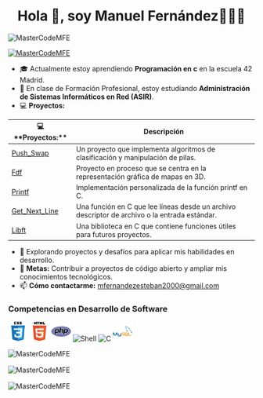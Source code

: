 <h1 align="center">Hola 👋, soy Manuel Fernández👨🏻‍💻</h1>

<p align="left"> 
  <img src="https://komarev.com/ghpvc/?username=MasterCodeMFE&label=Profile%20views&color=0e75b6&style=flat" alt="MasterCodeMFE" />
</p>

<p align="left"> 
  <a href="https://github.com/ryo-ma/github-profile-trophy">
    <img src="https://github-profile-trophy.vercel.app/?username=MasterCodeMFE" alt="MasterCodeMFE" />
  </a>
</p>

- 🎓 Actualmente estoy aprendiendo **Programación en c** en la escuela 42 Madrid.
- 📘 En clase de Formación Profesional, estoy estudiando **Administración de Sistemas Informáticos en Red (ASIR)**.
- 💻 **Proyectos:**
<table>
 <thead>
    <tr>
      <th>💻 **Proyectos:**</th>
      <th>Descripción</th>
    </tr>
 </thead>
 <tbody>
    <tr>
      <td><a href="https://github.com/MasterCodeMFE/push_swap">Push_Swap</a></td>
      <td>Un proyecto que implementa algoritmos de clasificación y manipulación de pilas.</td>
    </tr>
    <tr>
      <td><a href="https://github.com/MasterCodeMFE/FdF">Fdf</a></td>
      <td>Proyecto en proceso que se centra en la representación gráfica de mapas en 3D.</td>
    </tr>
    <tr>
      <td><a href="https://github.com/MasterCodeMFE/ft_printf">Printf</a></td>
      <td>Implementación personalizada de la función printf en C.</td>
    </tr>
    <tr>
      <td><a href="https://github.com/MasterCodeMFE/get_next_line">Get_Next_Line</a></td>
      <td>Una función en C que lee líneas desde un archivo descriptor de archivo o la entrada estándar.</td>
    </tr>
    <tr>
      <td><a href="https://github.com/MasterCodeMFE/Libft">Libft</a></td>
      <td>Una biblioteca en C que contiene funciones útiles para futuros proyectos.</td>
    </tr>
 </tbody>
</table>

- 💼 Explorando proyectos y desafíos para aplicar mis habilidades en desarrollo.
- 🚀 **Metas:** Contribuir a proyectos de código abierto y ampliar mis conocimientos tecnológicos.
- 📫 **Cómo contactarme:** [mfernandezesteban2000@gmail.com](mailto:mfernandezesteban2000@gmail.com)

### Competencias en Desarrollo de Software
<img src="https://raw.githubusercontent.com/devicons/devicon/master/icons/css3/css3-original-wordmark.svg" alt="CSS3" width="40" height="40"> <img src="https://raw.githubusercontent.com/devicons/devicon/master/icons/html5/html5-original-wordmark.svg" alt="HTML5" width="40" height="40"> <img src="https://raw.githubusercontent.com/devicons/devicon/master/icons/php/php-original.svg" alt="PHP" width="40" height="40"> <img src="https://www.vectorlogo.zone/logos/gnu_bash/gnu_bash-icon.svg" alt="Shell" width="40" height="40"> <img src="https://github.com/MasterCodeMFE/MasterCodeMFE/assets/139508718/05d15b73-a629-4d3f-83c5-96582c4eb402" alt="C" width="40" height="40"> <img src="https://raw.githubusercontent.com/devicons/devicon/master/icons/mysql/mysql-original-wordmark.svg" alt="mysql" width="40" height="40"/>
<p>
  <img align="left" src="https://github-readme-stats.vercel.app/api/top-langs?username=MasterCodeMFE&show_icons=true&locale=en&layout=compact" alt="MasterCodeMFE" />
</p>

<p>&nbsp;</p>

<p>
  <img align="center" src="https://github-readme-stats.vercel.app/api?username=MasterCodeMFE&show_icons=true&locale=en" alt="MasterCodeMFE" />
</p>

<p>
  <img align="center" src="https://github-readme-streak-stats.herokuapp.com/?user=MasterCodeMFE&" alt="MasterCodeMFE" />
</p>

